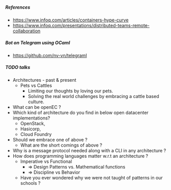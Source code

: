 ##### References
- https://www.infoq.com/articles/containers-hype-curve
- https://www.infoq.com/presentations/distributed-teams-remote-collaboration


##### Bot on Telegram using OCaml
- https://github.com/nv-vn/telegraml


##### TODO talks
- Architectures - past & present
  - Pets vs Cattles
    - Limiting our thoughts by loving our pets.
    - Solving the real world challenges by embracing a cattle based culture.
- What can be openEC ?
- Which kind of architecture do you find in below open datacenter implementations?
  - OpenStack,
  - Hasicorp,
  - Cloud Foundry
- Should we embrace one of above ?
  - What are the short comings of above ?
- Why is a message protocol needed along with a CLI in any architecture ?
- How does programming languages matter w.r.t an architecture ?
  - Imperative vs Functional
    - => Design Patterns vs. Mathematical functions
    - => Discipline vs Behavior
  - Have you ever wondered why we were not taught of patterns in our schools ?
